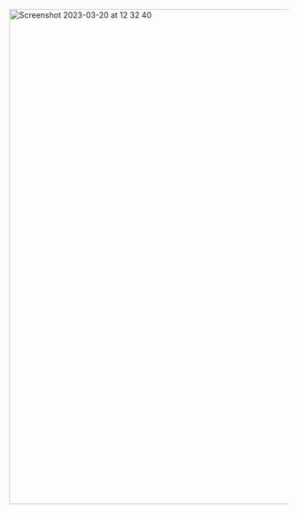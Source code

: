 <img width="891" alt="Screenshot 2023-03-20 at 12 32 40" src="https://user-images.githubusercontent.com/95253429/226406854-7cdbbcd1-8912-434a-943c-1e13a2a65d28.png">
